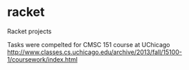 racket
======

Racket projects


Tasks were compelted for CMSC 151 course at UChicago
http://www.classes.cs.uchicago.edu/archive/2013/fall/15100-1/coursework/index.html
